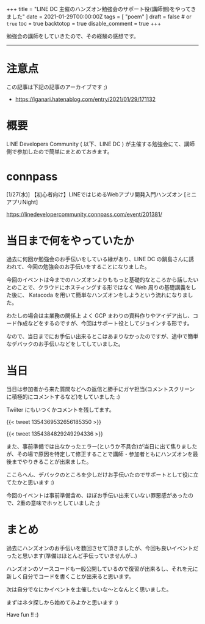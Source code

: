 +++
title = "LINE DC 主催のハンズオン勉強会のサポート役(講師側)をやってきました"
date = 2021-01-29T00:00:00Z
tags = [
    "poem"
]
draft = false # or `true`
toc = true
backtotop = true
disable_comment = true
+++

勉強会の講師をしていきたので、その経験の感想です。

<!--more-->
---

# 注意点

この記事は下記の記事のアーカイブです ;)

+ https://iganari.hatenablog.com/entry/2021/01/29/171132

# 概要

LINE Developers Community ( 以下、LINE DC ) が主催する勉強会にて、講師側で参加したので簡単にまとめておきます。

# connpass

[1/27(水)] 【初心者向け】LINEではじめるWebアプリ開発入門ハンズオン [ミニアプリNight]

https://linedevelopercommunity.connpass.com/event/201381/

# 当日まで何をやっていたか

過去に何回か勉強会のお手伝いをしている縁があり、LINE DC の鍋島さんに誘われて、今回の勉強会のお手伝いをすることになりました。

今回のイベントは今までのハンズオンよりももっと基礎的なところから話したいとのことで、クラウドにホスティングする形ではなく Web 周りの基礎講義をした後に、 Katacoda を用いて簡単なハンズオンをしようという流れになりました。

わたしの場合は主業務の関係上 よく GCP まわりの資料作りやアイデア出し、コード作成などをするのですが、今回はサポート役としてジョインする形です。

なので、当日までにお手伝い出来るとこはあまりなかったのですが、途中で簡単なデバックのお手伝いなどをしてしていました。

# 当日

当日は参加者から来た質問などへの返信と勝手にガヤ担当(コメントスクリーンに積極的にコメントするなど)をしていました :)

Twiiter にもいつくかコメントを残してます。

{{< tweet 1354369532656185350 >}}

{{< tweet 1354384829249294336 >}}

また、事前準備では出なかったエラー(というか不具合)が当日に出て焦りましたが、その場で原因を特定して修正することで講師・参加者ともにハンズオンを最後までやりきることが出来ました。

ここらへん、デバックのところを少しだけお手伝いたのでサポートとして役に立てたかと思います :)

今回のイベントは事前準備含め、ほぼお手伝い出来ていない罪悪感があったので、2重の意味でホッとしていました ;)

# まとめ

過去にハンズオンのお手伝いを数回させて頂きましたが、今回も良いイベントだったと思います(準備はほとんど手伝っていませんが…)

ハンズオンのソースコードも一般公開しているので復習が出来るし、それを元に新しく自分でコードを書くことが出来ると思います。

次は自分でなにかイベントを主催したいな〜となんとく思いました。

まずはネタ探しから始めてみよかと思います :)

Have fun !! :)
